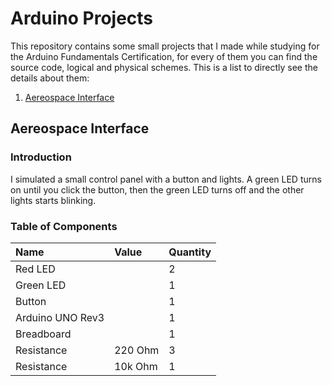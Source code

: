 # Arduino Projects

This repository contains some small projects that I made while studying for the Arduino Fundamentals Certification, for every of them you can find the source code, logical and physical schemes. This is a list to directly see the details about them:
1. [Aereospace Interface](#aereospace-interface)

## Aereospace Interface

### Introduction
I simulated a small control panel with a button and lights. A green LED turns on until you click the button, then the green LED turns off and the other lights starts blinking.

### Table of Components
| Name | Value | Quantity |
| :------ | :------ | :------ |
| Red LED |  | 2 |
| Green LED |  | 1 |
| Button |  | 1 |
| Arduino UNO Rev3 |  | 1 |
| Breadboard |  | 1 |
| Resistance | 220 Ohm | 3 |
| Resistance | 10k Ohm | 1 |
